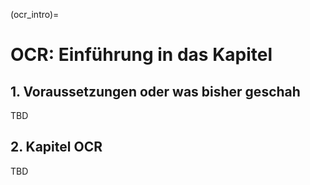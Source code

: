 (ocr_intro)=

# OCR: Einführung in das Kapitel

## 1. Voraussetzungen oder was bisher geschah

TBD 

## 2. Kapitel OCR
 
TBD